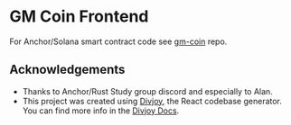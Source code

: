 # GM Coin Frontend

For Anchor/Solana smart contract code see [gm-coin](https://github.com/maddyonline/gm-coin) repo.

## Acknowledgements

* Thanks to Anchor/Rust Study group discord and especially to Alan.
* This project was created using <a href="https://divjoy.com?ref=readme_other">Divjoy</a>, the React codebase generator. You can find more info in the <a href="https://docs.divjoy.com">Divjoy Docs</a>.
  